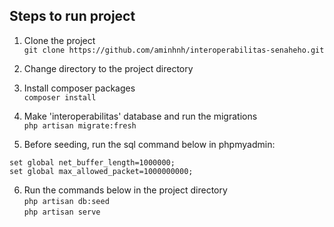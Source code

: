 ## Steps to run project

1. Clone the project<br>
```git clone https://github.com/aminhnh/interoperabilitas-senaheho.git```

2. Change directory to the project directory <br>

3. Install composer packages <br>
```composer install```<br>

4. Make 'interoperabilitas' database and run the migrations<br>
```php artisan migrate:fresh```<br>

5. Before seeding, run the sql command below in phpmyadmin: <br>
```
set global net_buffer_length=1000000; 
set global max_allowed_packet=1000000000;
```
6. Run the commands below in the project directory<br>
```php artisan db:seed```<br>
```php artisan serve```<br>

